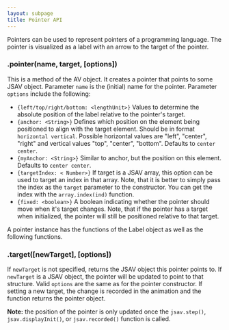```yaml
---
layout: subpage
title: Pointer API
---
```


Pointers can be used to represent pointers of a programming language. The pointer is
  visualized as a label with an arrow to the target of the pointer.

<h3 class="apimethod">.pointer(name, target, [options])</h3>

This is a method of the AV object. It creates a pointer that points to some JSAV object.
Parameter ```name``` is the (initial) name for the pointer. Parameter ```options``` include the following:

 * ```{left/top/right/bottom: <lengthUnit>}``` Values to determine the absolute position of the label relative to the pointer's target.
 * ```{anchor: <String>}``` Defines which position on the element being positioned to align with the target element. Should be in 
  format ```horizontal vertical```. Possible horizontal values are "left", "center", "right" and vertical values "top", "center", "bottom". Defaults to ```center center```.
 * ```{myAnchor: <String>}``` Similar to anchor, but the position on this element. Defaults to ```center center```.
 * ```{targetIndex: < Number>}``` If target is a JSAV array, this option can be used to target
  an index in that array. Note, that it is better to simply pass the index as the ```target``` parameter to the constructor. You
  can get the index with the ```array.index(ind)``` function.
 * ```{fixed: <boolean>}``` A boolean indicating whether the pointer should move when it's target changes.
  Note, that if the pointer has a target when initialized, the pointer will still be positioned
  relative to that target.

A pointer instance has the functions of the Label object as well as the following functions.

<h3 class="apimethod">.target([newTarget], [options])</h3>

If ```newTarget``` is not specified, returns the JSAV object this pointer points to. If
  ```newTarget``` is a JSAV object, the pointer will be updated to point to that structure.
  Valid ```options``` are the same as for the pointer constructor. If setting a new target,
  the change is recorded in the animation and the function returns the pointer object.

**Note:** the position of the pointer is only updated once the ```jsav.step()```,
  ```jsav.displayInit()```, or ```jsav.recorded()``` function is called.
